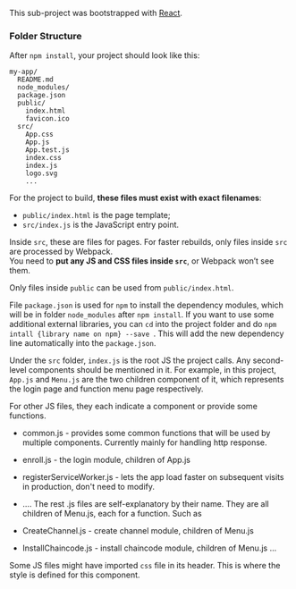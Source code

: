 This sub-project was bootstrapped with [React](https://github.com/facebookincubator/create-react-app).

### Folder Structure

After `npm install`, your project should look like this:

```
my-app/
  README.md
  node_modules/
  package.json
  public/
    index.html
    favicon.ico
  src/
    App.css
    App.js
    App.test.js
    index.css
    index.js
    logo.svg
    ...
```

For the project to build, **these files must exist with exact filenames**:

* `public/index.html` is the page template;
* `src/index.js` is the JavaScript entry point.

Inside `src`, these are files for pages. For faster rebuilds, only files inside `src` are processed by Webpack.<br>
You need to **put any JS and CSS files inside `src`**, or Webpack won’t see them.

Only files inside `public` can be used from `public/index.html`.<br>

File `package.json` is used for `npm` to install the dependency modules, which will be in folder `node_modules` after `npm install`. If you want to use some additional external libraries, you can `cd` into the project folder and do `npm intall {library name on npm} --save `. This will add the new dependency line automatically into the `package.json`.

Under the `src` folder, `index.js` is the root JS the project calls. Any second-level components should be mentioned in it. For example, in this project, `App.js` and `Menu.js` are the two children component of it, which represents the login page and function menu page respectively.

For other JS files, they each indicate a component or provide some functions. 
* common.js - provides some common functions that will be used by multiple components. Currently mainly for handling http response.
* enroll.js - the login module, children of App.js 
* registerServiceWorker.js - lets the app load faster on subsequent visits in production, don't need to modify.


* .... The rest .js files are self-explanatory by their name. They are all children of Menu.js, each for a function. Such as
* CreateChannel.js - create channel module, children of Menu.js
* InstallChaincode.js - install chaincode module, children of Menu.js ...

Some JS files might have imported `css` file in its header. This is where the style is defined for this component.



